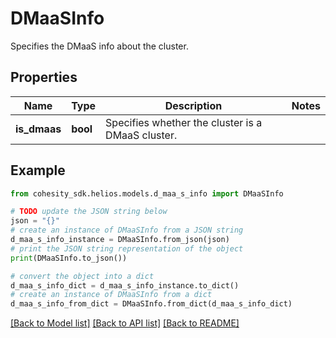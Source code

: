 # DMaaSInfo

Specifies the DMaaS info about the cluster.

## Properties

Name | Type | Description | Notes
------------ | ------------- | ------------- | -------------
**is_dmaas** | **bool** | Specifies whether the cluster is a DMaaS cluster. | 

## Example

```python
from cohesity_sdk.helios.models.d_maa_s_info import DMaaSInfo

# TODO update the JSON string below
json = "{}"
# create an instance of DMaaSInfo from a JSON string
d_maa_s_info_instance = DMaaSInfo.from_json(json)
# print the JSON string representation of the object
print(DMaaSInfo.to_json())

# convert the object into a dict
d_maa_s_info_dict = d_maa_s_info_instance.to_dict()
# create an instance of DMaaSInfo from a dict
d_maa_s_info_from_dict = DMaaSInfo.from_dict(d_maa_s_info_dict)
```
[[Back to Model list]](../README.md#documentation-for-models) [[Back to API list]](../README.md#documentation-for-api-endpoints) [[Back to README]](../README.md)


